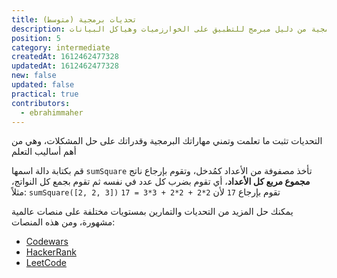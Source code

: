 ```yaml
---
title: تحديات برمجية (متوسط)
description: تحديات برمجية من دليل مبرمج للتطبيق على الخوارزميات وهياكل البيانات
position: 5
category: intermediate
createdAt: 1612462477328
updatedAt: 1612462477328
new: false
updated: false
practical: true
contributors:
  - ebrahimmaher
---
```


التحديات تثبت ما تعلمت وتمني مهاراتك البرمجية وقدراتك على حل المشكلات، وهي من أهم أساليب التعلم

<challenge label="تحدي مجموع مربع اﻷعداد" function-name="sumSquare" :parameters="['numbers']">

قم بكتابة دالة اسمها `sumSquare` تأخذ مصفوفة من اﻷعداد كمُدخل، وتقوم بإرجاع ناتج **مجموع مربع كل اﻷعداد**، أي تقوم بضرب كل عدد في نفسه ثم تقوم بجمع كل النواتج، مثلاً: `sumSquare([2, 2, 3])` تقوم بإرجاع `17` ﻷن `2*2 + 2*2 + 3*3 = 17`

</challenge>


<base-alert type="tip">

يمكنك حل المزيد من التحديات والتمارين بمستويات مختلفة على منصات عالمية مشهورة، ومن هذه المنصات:
- [Codewars](https://www.codewars.com)
- [HackerRank](https://www.hackerrank.com/)
- [LeetCode](https://leetcode.com/problemset/all/)

</base-alert>
